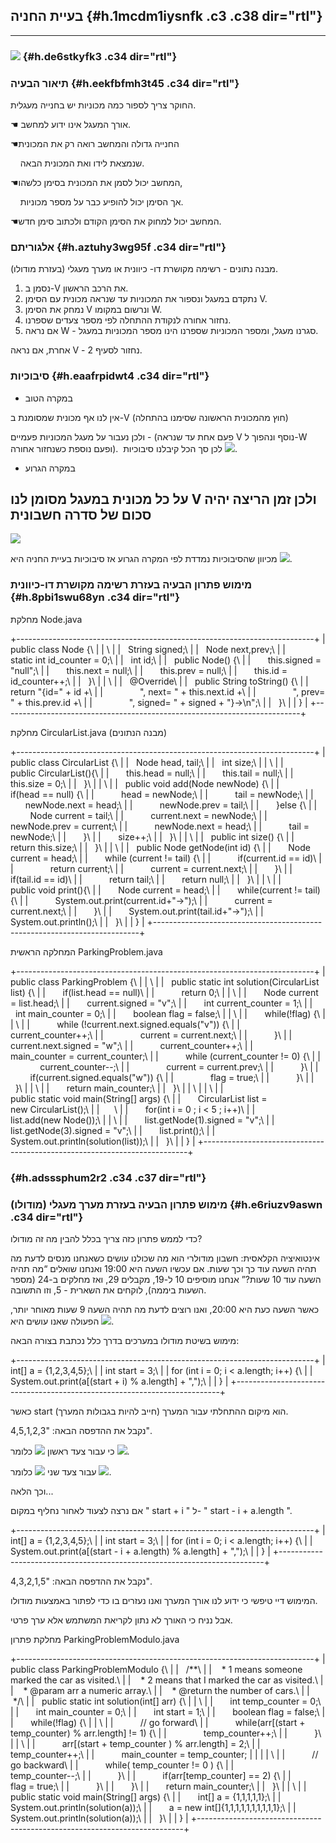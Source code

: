 בעיית החניה {#h.1mcdm1iysnfk .c3 .c38 dir="rtl"}
-----------

* * * * *

### ![](images/image9.gif) {#h.de6stkyfk3 .c34 dir="rtl"}

### תיאור הבעיה {#h.eekfbfmh3t45 .c34 dir="rtl"}

החוקר צריך לספור כמה מכוניות יש בחנייה מעגלית.

☚ אורך המעגל אינו ידוע למחשב.

☚החנייה גדולה והמחשב רואה רק את המכונית  

    שנמצאת לידו ואת המכונית הבאה.

☚המחשב יכול לסמן את המכונית בסימן כלשהו,

    אך הסימן יכול להופיע כבר על מספר מכוניות.

☚המחשב יכול למחוק את הסימן הקודם ולכתוב סימן חדש.

### אלגוריתם {#h.aztuhy3wg95f .c34 dir="rtl"}

מבנה נתונים - רשימה מקושרת דו- כיוונית או מערך מעגלי (בעזרת מודולו).

1.  נסמן ב-V את הרכב הראשון.
2.  נתקדם במעגל ונספור את המכוניות עד שנראה מכונית עם הסימן V.
3.  נמחק את הסימן V ונרשום במקומו W.
4.  נחזור אחורה לנקודת ההתחלה לפי מספר צעדים שספרנו.
5.  אם נראה W - סגרנו מעגל, ומספר המכוניות שספרנו הינו מספר המכוניות
    במעגל.

אחרת, אם נראה V - נחזור לסעיף 2.

### סיבוכיות {#h.eaafrpidwt4 .c34 dir="rtl"}

-   במקרה הטוב  

אין לנו אף מכונית שמסומנת ב-V (חוץ מהמכונית הראשונה שסימנו בהתחלה)

ולכן נעבור על מעגל המכוניות פעמיים - (פעם אחת עד שנראה V נוסף ונהפוך ל-W
ופעם נוספת כשנחזור אחורה).  לכן סך הכל קיבלנו סיבוכיות
![](images/image1.png).

-   במקרה הגרוע

על כל מכונית במעגל מסומן לנו V ולכן זמן הריצה יהיה סכום של סדרה חשבונית
-

![](images/image2.png)

מכיוון שהסיבוכיות נמדדת לפי המקרה הגרוע אז סיבוכיות בעיית החניה היא
![](images/image3.png).

### מימוש פתרון הבעיה בעזרת רשימה מקושרת דו-כיוונית {#h.8pbi1swu68yn .c34 dir="rtl"}

מחלקת Node.java

+--------------------------------------------------------------------------+
| public class Node {\                                                     |
| \                                                                        |
|    String signed;\                                                       |
|    Node next,prev;\                                                      |
|    static int id\_counter = 0;\                                          |
|    int id;\                                                              |
|    public Node() {\                                                      |
|        this.signed = "null";\                                            |
|        this.next = null;\                                                |
|        this.prev = null;\                                                |
|        this.id = id\_counter++;\                                         |
|    }\                                                                    |
| \                                                                        |
|    @Override\                                                            |
|    public String toString() {\                                           |
|        return "{id=" + id +\                                             |
|                ", next= " + this.next.id +\                              |
|                ", prev= " + this.prev.id +\                              |
|                ", signed= " + signed + "}-\>\\n";\                       |
|    }\                                                                    |
| }                                                                        |
+--------------------------------------------------------------------------+

מחלקת CircularList.java (מבנה הנתונים)

+--------------------------------------------------------------------------+
| public class CircularList {\                                             |
|    Node head, tail;\                                                     |
|    int size;\                                                            |
| \                                                                        |
|    public CircularList(){\                                               |
|        this.head = null;\                                                |
|        this.tail = null;\                                                |
|        this.size = 0;\                                                   |
|    }\                                                                    |
| \                                                                        |
|    public void add(Node newNode) {\                                      |
|        if(head == null) {\                                               |
|            head = newNode;\                                              |
|            tail = newNode;\                                              |
|            newNode.next = head;\                                         |
|            newNode.prev = tail;\                                         |
|        }else {\                                                          |
|            Node current = tail;\                                         |
|            current.next = newNode;\                                      |
|            newNode.prev = current;\                                      |
|            newNode.next = head;\                                         |
|            tail = newNode;\                                              |
|        }\                                                                |
|        size++;\                                                          |
|    }\                                                                    |
| \                                                                        |
|    public int size() {\                                                  |
|        return this.size;\                                                |
|    }\                                                                    |
| \                                                                        |
|    public Node getNode(int id) {\                                        |
|        Node current = head;\                                             |
|        while (current != tail) {\                                        |
|            if(current.id == id)\                                         |
|                return current;\                                          |
|            current = current.next;\                                      |
|        }\                                                                |
|        if(tail.id == id)\                                                |
|            return tail;\                                                 |
|        return null;\                                                     |
|    }\                                                                    |
| \                                                                        |
|    public void print(){\                                                 |
|        Node current = head;\                                             |
|        while(current != tail) {\                                         |
|            System.out.print(current.id+"-\>");\                          |
|            current = current.next;\                                      |
|        }\                                                                |
|        System.out.print(tail.id+"-\>");\                                 |
|        System.out.println();\                                            |
|    }\                                                                    |
| }                                                                        |
+--------------------------------------------------------------------------+

המחלקה הראשית ParkingProblem.java

+--------------------------------------------------------------------------+
| public class ParkingProblem {\                                           |
| \                                                                        |
|    public static int solution(CircularList list) {\                      |
|        if(list.head == null)\                                            |
|            return 0;\                                                    |
| \                                                                        |
|        Node current = list.head;\                                        |
|        current.signed = "v";\                                            |
|        int current\_counter = 1;\                                        |
|        int main\_counter = 0;\                                           |
|        boolean flag = false;\                                            |
| \                                                                        |
|        while(!flag) {\                                                   |
| \                                                                        |
|            while (!current.next.signed.equals("v")) {\                   |
|                current\_counter++;\                                      |
|                current = current.next;\                                  |
|            }\                                                            |
|            current.next.signed = "w";\                                   |
|            current\_counter++;\                                          |
|            main\_counter = current\_counter;\                            |
|            while (current\_counter != 0) {\                              |
|                current\_counter--;\                                      |
|                current = current.prev;\                                  |
|            }\                                                            |
|            if(current.signed.equals("w")) {\                             |
|                flag = true;\                                             |
|            }\                                                            |
|        }\                                                                |
| \                                                                        |
|        return main\_counter;\                                            |
|    }\                                                                    |
| \                                                                        |
| \                                                                        |
|    public static void main(String[] args) {\                             |
|        CircularList list = new CircularList();\                          |
|       \                                                                  |
|        for(int i = 0 ; i \< 5 ; i++)\                                    |
|            list.add(new Node());\                                        |
| \                                                                        |
|        list.getNode(1).signed = "v";\                                    |
|        list.getNode(3).signed = "v";\                                    |
|        list.print();\                                                    |
|        System.out.println(solution(list));\                              |
|    }\                                                                    |
| }                                                                        |
+--------------------------------------------------------------------------+

###  {#h.adsssphum2r2 .c34 .c37 dir="rtl"}

### מימוש פתרון הבעיה בעזרת מערך מעגלי (מודולו) {#h.e6riuzv9aswn .c34 dir="rtl"}

כדי לממש פתרון כזה צריך בכלל להבין מה זה מודולו?

אינטואיציה הקלאסית: חשבון מודולרי הוא מה שכולנו עושים כשאנחנו מנסים לדעת
מה תהיה השעה עוד כך וכך שעות. אם עכשיו השעה היא 19:00 ואנחנו שואלים “מה
תהיה השעה עוד 10 שעות?” אנחנו מוסיפים 10 ל-19, מקבלים 29, ואז מחלקים
ב-24 (מספר השעות ביממה), לוקחים את השארית - 5, וזו התשובה.

כאשר השעה כעת היא 20:00, ואנו רוצים לדעת מה תהיה השעה 9 שעות מאוחר יותר,
הפעולה שאנו עושים היא ![](images/image4.png).

מימוש בשיטת מודולו במערכים בדרך כלל נכתבת בצורה הבאה:

+--------------------------------------------------------------------------+
| int[] a = {1,2,3,4,5};\                                                  |
| int start = 3;\                                                          |
| for (int i = 0; i \< a.length; i++) {\                                   |
|    System.out.print(a[(start + i) % a.length] + ",");\                   |
| }                                                                        |
+--------------------------------------------------------------------------+

כאשר start הוא מיקום ההתחלתי עבור המערך (חייב להיות בגבולות המערך).

נקבל את ההדפסה הבאה: "4,5,1,2,3".

כי עבור צעד ראשון ![](images/image5.png) כלומר ![](images/image6.png).

עבור צעד שני ![](images/image7.png) כלומר ![](images/image8.png).

וכך הלאה...

אם נרצה לצעוד לאחור נחליף במקום " start + i " ל- " start - i + a.length
".

+--------------------------------------------------------------------------+
| int[] a = {1,2,3,4,5};\                                                  |
| int start = 3;\                                                          |
| for (int i = 0; i \< a.length; i++) {\                                   |
|    System.out.print(a[(start - i + a.length) % a.length] + ",");\        |
| }                                                                        |
+--------------------------------------------------------------------------+

נקבל את ההדפסה הבאה: "4,3,2,1,5".

המימוש דיי טיפשי כי ידוע לנו אורך המערך ואנו נעזרים בו כדי לפתור באמצעות
מודולו.

אבל נניח כי האורך לא נתון לקריאת המשתמש אלא ערך פרטי.

מחלקת פתרון ParkingProblemModulo.java

+--------------------------------------------------------------------------+
| public class ParkingProblemModulo {\                                     |
|    /\*\*\                                                                |
|     \* 1 means someone marked the car as visited.\                       |
|     \* 2 means that I marked the car as visited.\                        |
|     \* @param arr a numeric array.\                                      |
|     \* @return the number of cars.\                                      |
|     \*/\                                                                 |
|    public static int solution(int[] arr) {\                              |
| \                                                                        |
|        int temp\_counter = 0;\                                           |
|        int main\_counter = 0;\                                           |
|        int start = 1;\                                                   |
|        boolean flag = false;\                                            |
|        while(!flag) {\                                                   |
| \                                                                        |
|            // go forward\                                                |
|            while(arr[(start + temp\_counter) % arr.length] != 1) {\      |
|                temp\_counter++;\                                         |
|            }\                                                            |
| \                                                                        |
|            arr[(start + temp\_counter ) % arr.length] = 2;\              |
|            temp\_counter++;\                                             |
|            main\_counter = temp\_counter;                                |
|                                                                          |
| \                                                                        |
|            // go backward\                                               |
|            while( temp\_counter != 0 ) {\                                |
|                temp\_counter--;\                                         |
|            }\                                                            |
|            if(arr[temp\_counter] == 2) {\                                |
|                flag = true;\                                             |
|            }\                                                            |
|        }\                                                                |
|        return main\_counter;\                                            |
|    }\                                                                    |
| \                                                                        |
|    public static void main(String[] args) {\                             |
|        int[] a = {1,1,1,1,1};\                                           |
|        System.out.println(solution(a));\                                 |
|        a = new int[]{1,1,1,1,1,1,1,1,1,1};\                              |
|        System.out.println(solution(a));\                                 |
|    }\                                                                    |
| }                                                                        |
+--------------------------------------------------------------------------+


